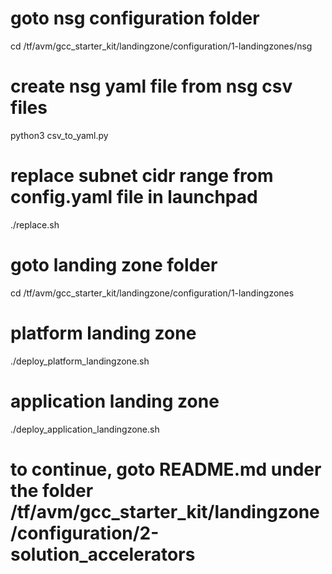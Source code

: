 # goto nsg configuration folder
cd /tf/avm/gcc_starter_kit/landingzone/configuration/1-landingzones/nsg

# create nsg yaml file from nsg csv files
python3 csv_to_yaml.py 

# replace subnet cidr range from config.yaml file in launchpad
./replace.sh

# goto landing zone folder
cd /tf/avm/gcc_starter_kit/landingzone/configuration/1-landingzones

# platform landing zone
./deploy_platform_landingzone.sh

# application landing zone
./deploy_application_landingzone.sh

# to continue, goto README.md under the folder /tf/avm/gcc_starter_kit/landingzone/configuration/2-solution_accelerators

